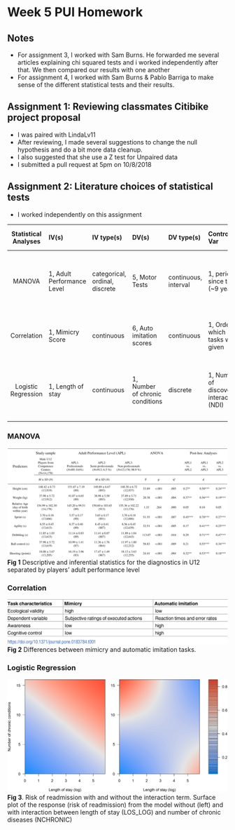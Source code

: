 # Week 5 PUI Homework

## Notes
* For assignment 3, I worked with Sam Burns. He forwarded me several articles explaining chi squared tests and i worked independently after that. We then compared our results with one another
* For assignment 4, I worked with Sam Burns & Pablo Barriga to make sense of the different statistical tests and their results. 

## Assignment 1: Reviewing classmates Citibike project proposal
* I was paired with LindaLv11
* After reviewing, I made several suggestions to change the null hypothesis and do a bit more data cleanup.
* I also suggested that she use a Z test for Unpaired data
* I submitted a pull request at 5pm on 10/8/2018

## Assignment 2: Literature choices of statistical tests
* I worked independently on this assignment

| **Statistical Analyses**	|  **IV(s)**  |  **IV type(s)** |  **DV(s)**  |  **DV type(s)**  |  **Control Var** | **Control Var type**  | **Question to be answered** | **$H_0$** | **$\alpha$** | **link to paper**| 
|:----------:|:----------|:------------|:-------------|:-------------|:------------|:------------- |:------------------|:----:|:-------:|:-------|
| MANOVA	| 1, Adult Performance Level | categorical, ordinal, discrete | 5, Motor Tests| continuous, interval | 1, period since test (~9 years) | discrete | 	Which motor test during adolescence is a better predictor of professional success (soccer) | Motor Test Performance has no impact on Adult Performance Level | 0.001 | [The influence of speed abilities and technical skills in early adolescence on adult success in soccer](https://journals.plos.org/plosone/article?id=10.1371/journal.pone.0182211) |
| Correlation| 1, Mimicry Score | continuous | 6, Auto imitation scores| continuous | 1, Order in which tasks were given | discrete | Are mimicry and automatic imitation actually correlated?| $|r_{m,ai}|>0$ | 0.001 | [Mimicry and automatic imitation are not correlated](https://journals.plos.org/plosone/article?id=10.1371/journal.pone.0183784) |
| Logistic Regression | 1, Length of stay | continuous | 1, Number of chronic conditions| discrete | 1, Number of discovered interactions (NDI)| discrete | Can the discovery of comorbities improve predictive performance?| $P_1<P_0$ | n/a | [Comprehensible Predictive Modeling Using Regularized Logistic Regression and Comorbidity Based Features](https://journals.plos.org/plosone/article?id=10.1371/journal.pone.0144439) |

### MANOVA
![Alt text](../HW5_cb4184/anova_soccer.PNG)
**Fig 1** Descriptive and inferential statistics for the diagnostics in U12 separated by players’ adult performance level

### Correlation
![Alt text](../HW5_cb4184/correlation.PNG)
**Fig 2** Differences between mimicry and automatic imitation tasks.

### Logistic Regression
![Alt text](../HW5_cb4184/logistic.PNG)
**Fig 3**. Risk of readmission with and without the interaction term. Surface plot of the response (risk of readmission) from the model without (left) and with interaction between length of stay (LOS_LOG) and number of chronic diseases (NCHRONIC)
